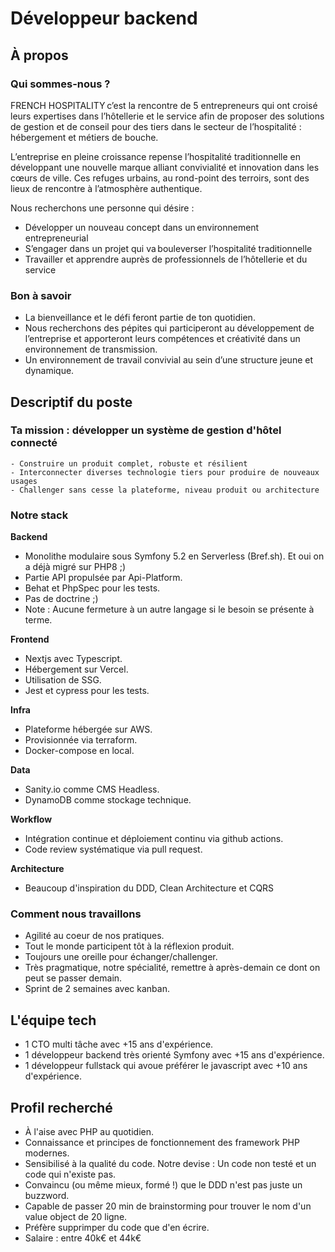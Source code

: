 # Développeur backend

## À propos

### Qui sommes-nous ?

FRENCH HOSPITALITY c’est la rencontre de 5 entrepreneurs qui ont croisé leurs expertises dans l’hôtellerie et le service afin de proposer des solutions de gestion et de conseil pour des tiers dans le secteur de l’hospitalité : hébergement et métiers de bouche.  

L’entreprise en pleine croissance repense l’hospitalité traditionnelle en développant une nouvelle marque alliant convivialité et innovation dans les cœurs de ville. Ces refuges urbains, au rond-point des terroirs, sont des lieux de rencontre à l’atmosphère authentique.  

Nous recherchons une personne qui désire :  

- Développer un nouveau concept dans un environnement entrepreneurial  
- S’engager dans un projet qui va bouleverser l’hospitalité traditionnelle  
- Travailler et apprendre auprès de professionnels de l’hôtellerie et du service  
  
### Bon à savoir  

- La bienveillance et le défi feront partie de ton quotidien.  
- Nous recherchons des pépites qui participeront au développement de l’entreprise et apporteront leurs compétences et créativité dans un environnement de transmission.  
- Un environnement de travail convivial au sein d’une structure jeune et dynamique.  


## Descriptif du poste

### Ta mission : développer un système de gestion d'hôtel connecté

    - Construire un produit complet, robuste et résilient
    - Interconnecter diverses technologie tiers pour produire de nouveaux usages
    - Challenger sans cesse la plateforme, niveau produit ou architecture

### Notre stack

**Backend**

- Monolithe modulaire sous Symfony 5.2 en Serverless (Bref.sh). Et oui on a déjà migré sur PHP8 ;)
- Partie API propulsée par Api-Platform.
- Behat et PhpSpec pour les tests.
- Pas de doctrine ;)
- Note : Aucune fermeture à un autre langage si le besoin se présente à terme.

**Frontend**

- Nextjs avec Typescript.
- Hébergement sur Vercel. 
- Utilisation de SSG.
- Jest et cypress pour les tests.
    
**Infra**

- Plateforme hébergée sur AWS.
- Provisionnée via terraform.
- Docker-compose en local.

**Data**

- Sanity.io comme CMS Headless. 
- DynamoDB comme stockage technique.

**Workflow**

- Intégration continue et déploiement continu via github actions.
- Code review systématique via pull request.

**Architecture**

- Beaucoup d'inspiration du DDD, Clean Architecture et CQRS

### Comment nous travaillons

- Agilité au coeur de nos pratiques.
- Tout le monde participent tôt à la réflexion produit.
- Toujours une oreille pour échanger/challenger.
- Très pragmatique, notre spécialité, remettre à après-demain ce dont on peut se passer demain.
- Sprint de 2 semaines avec kanban.


## L'équipe tech 

- 1 CTO multi tâche avec +15 ans d'expérience.
- 1 développeur backend très orienté Symfony avec +15 ans d'expérience.
- 1 développeur fullstack qui avoue préférer le javascript avec +10 ans d'expérience.


## Profil recherché

- À l'aise avec PHP au quotidien.
- Connaissance et principes de fonctionnement des framework PHP modernes.
- Sensibilisé à la qualité du code. Notre devise : Un code non testé et un code qui n'existe pas.
- Convaincu (ou même mieux, formé !) que le DDD n'est pas juste un buzzword.
- Capable de passer 20 min de brainstorming pour trouver le nom d'un value object de 20 ligne.
- Préfère supprimper du code que d'en écrire.
- Salaire : entre 40k€ et 44k€
